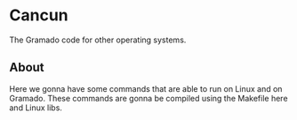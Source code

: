 # Cancun

The Gramado code for other operating systems.

## About

Here we gonna have some commands that are able to run on Linux and on Gramado.
These commands are gonna be compiled using the Makefile here and Linux libs.





